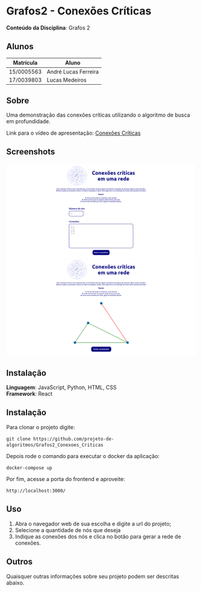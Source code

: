 # Grafos2 - Conexões Críticas

**Conteúdo da Disciplina**: Grafos 2<br>

## Alunos
|Matrícula | Aluno |
| -- | -- |
| 15/0005563  |  André Lucas Ferreira |
| 17/0039803	  |  Lucas Medeiros |

## Sobre 

Uma demonstração das conexões críticas utilizando o algoritmo de busca em profundidade.

Link para o vídeo de apresentação: [Conexões Críticas](https://youtu.be/6gCa1jp-Pjw)

## Screenshots

![](././frontend/src/assets/conexao1.png)
![](././frontend/src/assets/conexao2.png)

## Instalação 
**Linguagem**: JavaScript, Python, HTML, CSS <br>
**Framework**: React <br>

## Instalação 

Para clonar o projeto digite:

    git clone https://github.com/projeto-de-algoritmos/Grafos2_Conexoes_Criticas

Depois rode o comando para executar o docker da aplicação:

    docker-compose up

Por fim, acesse a porta do frontend e aproveite:

    http://localhost:3000/

## Uso 

1. Abra o navegador web de sua escolha e digite a url do projeto;<br>
2. Selecione a quantidade de nós que deseja
3. Indique as conexões dos nós e clica no botão para gerar a rede de conexões.

## Outros 
Quaisquer outras informações sobre seu projeto podem ser descritas abaixo.




